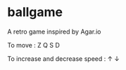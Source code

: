 # ballgame
A retro game inspired by Agar.io

To move :
  Z
Q S D

To increase and decrease speed :
↑
↓

